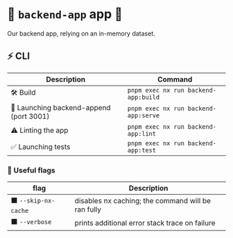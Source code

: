 # 🚀 `backend-app` app 🚀

Our backend app, relying on an in-memory dataset.

## ⚡ CLI

| Description                             | Command                              |
| --------------------------------------- | ------------------------------------ |
| 🛠️ Build                                | `pnpm exec nx run backend-app:build` |
| 🚀 Launching backend-append (port 3001) | `pnpm exec nx run backend-app:serve` |
| ⚠️ Linting the app                      | `pnpm exec nx run backend-app:lint`  |
| ✅ Launching tests                      | `pnpm exec nx run backend-app:test`  |

### 🔶 Useful flags

| flag                 | Description                                        |
| -------------------- | -------------------------------------------------- |
| ⬛ `--skip-nx-cache` | disables nx caching; the command will be ran fully |
| ⬛ `--verbose`       | prints additional error stack trace on failure     |
